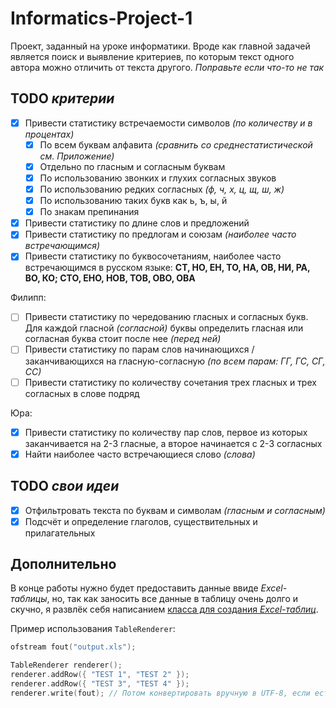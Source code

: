 # Informatics-Project-1
Проект, заданный на уроке информатики. Вроде как главной задачей является поиск и выявление критериев, по которым текст одного автора можно отличить от текста другого.
*Поправьте если что-то не так*

## TODO *критерии*
- [x] Привести статистику встречаемости символов *(по количеству и в процентах)*
   - [x] По всем буквам алфавита *(сравнить со среднестатистической см. Приложение)*
   - [x] Отдельно по гласным и согласным буквам
   - [x] По использованию звонких и глухих согласных звуков
   - [x] По использованию редких согласных *(ф, ч, х, ц, щ, ш, ж)* 
   - [x] По использованию таких букв как ь, ъ, ы, й
   - [x] По знакам препинания
- [x] Привести статистику по длине слов и предложений
- [x] Привести статистику по предлогам и союзам *(наиболее часто встречающимся)* 
- [x] Привести статистику по буквосочетаниям, наиболее часто встречающимся в русском языке: **СТ, НО, ЕН, ТО, НА, ОВ, НИ, РА, ВО, КО; СТО, ЕНО, НОВ, ТОВ, ОВО, ОВА**

Филипп:
- [ ] Привести статистику по чередованию гласных и согласных букв. Для каждой гласной *(согласной)* буквы определить гласная или согласная буква стоит после нее *(перед ней)*
- [ ] Привести статистику по парам слов начинающихся / заканчивающихся на гласную-согласную *(по всем парам: ГГ, ГС, СГ, СС)* 
- [ ] Привести статистику по количеству сочетания трех гласных и трех согласных в слове подряд

Юра: 
- [x] Привести статистику по количеству пар слов, первое из которых заканчивается на 2-3 гласные, а второе начинается с 2-3 согласных
- [x] Найти наиболее часто встречающиеся слово *(слова)*

## TODO *свои идеи*
- [x] Отфильтровать текста по буквам и символам *(гласным и согласным)*
- [x] Подсчёт и определение глаголов, существительных и прилагательных

## Дополнительно
В конце работы нужно будет предоставить данные ввиде *Excel-таблицы*, но, так как заносить все данные в таблицу очень долго и скучно, я развлёк себя написанием [класса для создания *Excel-таблиц*](https://github.com/Eimaen/Informatics-Project-1/blob/main/TableRenderer.h).

Пример использования `TableRenderer`:
```C++
ofstream fout("output.xls");

TableRenderer renderer();
renderer.addRow({ "TEST 1", "TEST 2" });
renderer.addRow({ "TEST 3", "TEST 4" });
renderer.write(fout); // Потом конвертировать вручную в UTF-8, если есть русские символы
```
